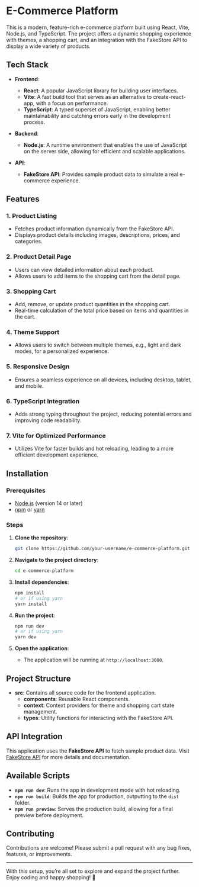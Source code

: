 # E-Commerce Platform

This is a modern, feature-rich e-commerce platform built using React, Vite, Node.js, and TypeScript. The project offers a dynamic shopping experience with themes, a shopping cart, and an integration with the FakeStore API to display a wide variety of products.

## Tech Stack

- **Frontend**: 
  - **React**: A popular JavaScript library for building user interfaces.
  - **Vite**: A fast build tool that serves as an alternative to create-react-app, with a focus on performance.
  - **TypeScript**: A typed superset of JavaScript, enabling better maintainability and catching errors early in the development process.

- **Backend**:
  - **Node.js**: A runtime environment that enables the use of JavaScript on the server side, allowing for efficient and scalable applications.

- **API**:
  - **FakeStore API**: Provides sample product data to simulate a real e-commerce experience.

## Features

### 1. Product Listing
   - Fetches product information dynamically from the FakeStore API.
   - Displays product details including images, descriptions, prices, and categories.

### 2. Product Detail Page
   - Users can view detailed information about each product.
   - Allows users to add items to the shopping cart from the detail page.

### 3. Shopping Cart
   - Add, remove, or update product quantities in the shopping cart.
   - Real-time calculation of the total price based on items and quantities in the cart.

### 4. Theme Support
   - Allows users to switch between multiple themes, e.g., light and dark modes, for a personalized experience.

### 5. Responsive Design
   - Ensures a seamless experience on all devices, including desktop, tablet, and mobile.

### 6. TypeScript Integration
   - Adds strong typing throughout the project, reducing potential errors and improving code readability.

### 7. Vite for Optimized Performance
   - Utilizes Vite for faster builds and hot reloading, leading to a more efficient development experience.

## Installation

### Prerequisites
- [Node.js](https://nodejs.org/) (version 14 or later)
- [npm](https://www.npmjs.com/) or [yarn](https://yarnpkg.com/)

### Steps

1. **Clone the repository**:
   ```bash
   git clone https://github.com/your-username/e-commerce-platform.git
   ```

2. **Navigate to the project directory**:
   ```bash
   cd e-commerce-platform
   ```

3. **Install dependencies**:
   ```bash
   npm install
   # or if using yarn
   yarn install
   ```

4. **Run the project**:
   ```bash
   npm run dev
   # or if using yarn
   yarn dev
   ```

5. **Open the application**:
   - The application will be running at `http://localhost:3000`.

## Project Structure

- **src**: Contains all source code for the frontend application.
  - **components**: Reusable React components.
  - **context**: Context providers for theme and shopping cart state management.
  - **types**: Utility functions for interacting with the FakeStore API.

## API Integration

This application uses the **FakeStore API** to fetch sample product data. Visit [FakeStore API](https://fakestoreapi.com/) for more details and documentation.

## Available Scripts

- **`npm run dev`**: Runs the app in development mode with hot reloading.
- **`npm run build`**: Builds the app for production, outputting to the `dist` folder.
- **`npm run preview`**: Serves the production build, allowing for a final preview before deployment.

## Contributing

Contributions are welcome! Please submit a pull request with any bug fixes, features, or improvements.

---

With this setup, you’re all set to explore and expand the project further. Enjoy coding and happy shopping! 🛒
